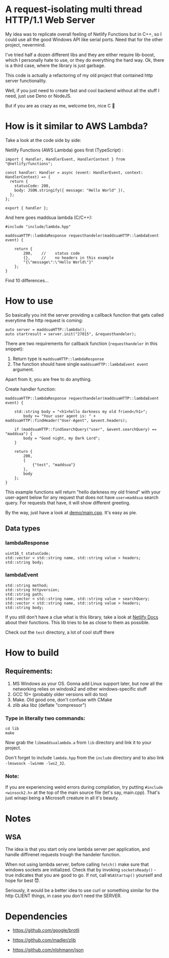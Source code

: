 # A request-isolating multi thread HTTP/1.1 Web Server

My idea was to replicate overall feeling of Netlify Functions but in C++, so I could use all the good Windows API like serial ports. Need that for the other project, nevermind.

I've tried half a dozen different libs and they are either require lib-boost, which I personally hate to use, or they do everything the hard way. Ok, there is a third case, where the library is just garbage.

This code is actually a refactoring of my old project that contained http server functionality.

Well, if you just need to create fast and cool backend without all the stuff I need, just use Deno or NodeJS.

But if you are as crazy as me, welcome bro, nice C 🤝

# How is it similar to AWS Lambda?

Take a look at the code side by side:

Netlify Functions (AWS Lambda) goes first (TypeScript) :

```
import { Handler, HandlerEvent, HandlerContext } from "@netlify/functions";

const handler: Handler = async (event: HandlerEvent, context: HandlerContext) => {
  return {
    statusCode: 200,
    body: JSON.stringify({ message: "Hello World" }),
  };
};

export { handler };
```

And here goes maddsua lambda (C/C++):

```
#include "include/lambda.hpp"

maddsuaHTTP::lambdaResponse requesthandeler(maddsuaHTTP::lambdaEvent event) {

    return {
        200,    //    status code
        {},     //    no headers in this example
        "{\"message\":\"Hello World\"}"
    };
}
```

Find 10 differences...

# How to use

So basically you init the server providing a callback function that gets called everytime the http request is coming:

```
auto server = maddsuaHTTP::lambda();
auto startresult = server.init("27015", &requesthandeler);
```

There are two requirements for callback function (`requesthandeler` in this snippet):

1. Return type is `maddsuaHTTP::lambdaResponse`
2. The function should have single `maddsuaHTTP::lambdaEvent event` argument.

Apart from it, you are free to do anything.

Create handler function:

```
maddsuaHTTP::lambdaResponse requesthandeler(maddsuaHTTP::lambdaEvent event) {

    std::string body = "<h1>hello darkness my old friend</h1>";
        body += "Your user agent is: " + maddsuaHTTP::findHeader("User-Agent", &event.headers);

    if (maddsuaHTTP::findSearchQuery("user", &event.searchQuery) == "maddsua") {
        body = "Good night, my Dark Lord";
    }
    
    return {
        200,
        {
            {"test", "maddsua"}
        },
        body
    };
}
```

This example functions will return "hello darkness my old friend" with your user-agent below for any request that does not have `user=maddsua` search query. For requests that have, it will show different greeting.

By the way, just have a look at [demo/main.cpp](demo/main.cpp). It's easy as pie.

## Data types

### lambdaResponse

```
uint16_t statusCode;
std::vector < std::string name, std::string value > headers;
std::string body;
```

### lambdaEvent

```
std::string method;
std::string httpversion;
std::string path;
std::vector < std::string name, std::string value > searchQuery;
std::vector < std::string name, std::string value > headers;
std::string body;
```

If you still don't have a clue what is this library, take a look at [Netlify Docs](https://docs.netlify.com/functions/overview/) about their functions. This lib tries to be as close to them as possible.

Check out the `test` directory, a lot of cool stuff there

# How to build

## Requirements:

1. MS Windows as your OS. Gonna add Linux support later, but now all the networking relies on windosk2 and other windows-specific stuff
2. GCC 10+ (probably older versions will do too)
3. Make. Old good one, don't confuse with CMake
4. zlib aka libz (deflate "compressor")

### Type in literally two commands:

```
cd lib
make
```
Now grab the `libmaddsualambda.a` from `lib` directory and link it to your project.

Don't forget to include `lambda.hpp` from the `include` directory and to also link `-lmswsock -lwinmm -lws2_32`.

### Note:
If you are experiencing weird errors during compilation, try putting `#include <winsock2.h>` at the top of the main source file (let's say, main.cpp). That's just winapi being a Microsoft creature in all it's beauty.

# Notes

## WSA

The idea is that you start only one lambda server per application, and handle diffirenet requests trough the handeler function.

When not using lambda server, before calling `fetch()` make sure that windows sockets are initialized. Check that by invoking `socketsReady()` - true indicates that you are good to go. If not, call `WSAStartup()` yourself and hope for best 😈.

Seriously, it would be a better idea to use curl or something similar for the http CLIENT things, in case you don't need the SERVER.


# Dependencies

 - <https://github.com/google/brotli>

 - <https://github.com/madler/zlib>

 - <https://github.com/nlohmann/json>
